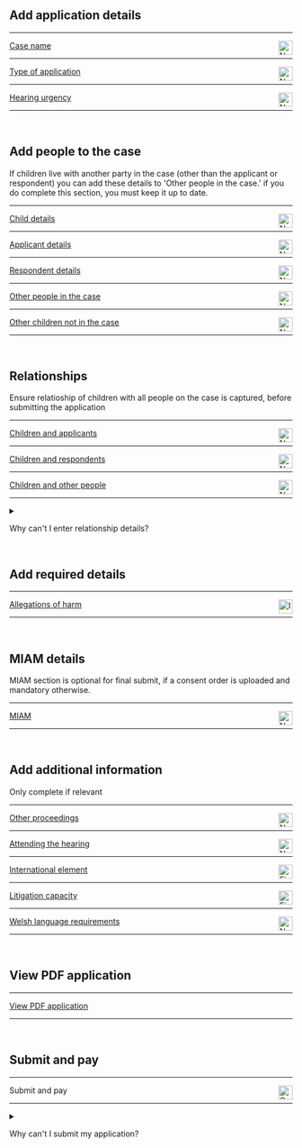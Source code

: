 <div class='width-50'>

<br/>

## Add application details

<hr class='govuk-!-margin-top-3 govuk-!-margin-bottom-2'/>

<a href='/cases/case-details/${[CASE_REFERENCE]}/trigger/caseName/caseName1'>Case name</a><img align='right' height='25px' src='NO IMAGE URL IN THIS BRANCHnot-started.png' title='Not started'/>

<hr class='govuk-!-margin-top-3 govuk-!-margin-bottom-2'/>

<a href='/cases/case-details/${[CASE_REFERENCE]}/trigger/selectApplicationType/selectApplicationType1'>Type of application</a><img align='right' height='25px' src='NO IMAGE URL IN THIS BRANCHnot-started.png' title='Not started'/>

<hr class='govuk-!-margin-top-3 govuk-!-margin-bottom-2'/>

<a href='/cases/case-details/${[CASE_REFERENCE]}/trigger/hearingUrgency/hearingUrgency1'>Hearing urgency</a><img align='right' height='25px' src='NO IMAGE URL IN THIS BRANCHnot-started.png' title='Not started'/>

<hr class='govuk-!-margin-top-3 govuk-!-margin-bottom-2'/>

<br/>

## Add people to the case

<div class='panel panel-border-wide govuk-!-font-size-16'>If children live with another party in the case (other than the applicant or respondent) you can add these details to 'Other people in the case.' if you do complete this section, you must keep it up to date.</div>

<hr class='govuk-!-margin-top-3 govuk-!-margin-bottom-2'/>

<a href='/cases/case-details/${[CASE_REFERENCE]}/trigger/childDetailsRevised/childDetailsRevised1'>Child details</a><img align='right' height='25px' src='NO IMAGE URL IN THIS BRANCHnot-started.png' title='Not started'/>

<hr class='govuk-!-margin-top-3 govuk-!-margin-bottom-2'/>

<a href='/cases/case-details/${[CASE_REFERENCE]}/trigger/applicantsDetails/applicantsDetails1'>Applicant details</a><img align='right' height='25px' src='NO IMAGE URL IN THIS BRANCHnot-started.png' title='Not started'/>

<hr class='govuk-!-margin-top-3 govuk-!-margin-bottom-2'/>

<a href='/cases/case-details/${[CASE_REFERENCE]}/trigger/respondentsDetails/respondentsDetails1'>Respondent details</a><img align='right' height='25px' src='NO IMAGE URL IN THIS BRANCHnot-started.png' title='Not started'/>

<hr class='govuk-!-margin-top-3 govuk-!-margin-bottom-2'/>

<a href='/cases/case-details/${[CASE_REFERENCE]}/trigger/otherPeopleInTheCaseRevised/otherPeopleInTheCaseRevised1'>Other people in the case</a><img align='right' height='25px' src='NO IMAGE URL IN THIS BRANCHnot-started.png' title='Not started'/>

<hr class='govuk-!-margin-top-3 govuk-!-margin-bottom-2'/>

<a href='/cases/case-details/${[CASE_REFERENCE]}/trigger/otherChildNotInTheCase/otherChildNotInTheCase1'>Other children not in the case</a><img align='right' height='25px' src='NO IMAGE URL IN THIS BRANCHnot-started.png' title='Not started'/>

<hr class='govuk-!-margin-top-3 govuk-!-margin-bottom-2'/>

<br/>

## Relationships

<div class='panel panel-border-wide govuk-!-font-size-16'>Ensure relatioship of children with all people on the case is captured, before submitting the application</div>

<hr class='govuk-!-margin-top-3 govuk-!-margin-bottom-2'/>

<a href='/cases/case-details/${[CASE_REFERENCE]}/trigger/childrenAndApplicants/childrenAndApplicants1'>Children and applicants</a><img align='right' height='25px' src='NO IMAGE URL IN THIS BRANCHnot-started.png' title='Not started'/>

<hr class='govuk-!-margin-top-3 govuk-!-margin-bottom-2'/>

<a href='/cases/case-details/${[CASE_REFERENCE]}/trigger/childrenAndRespondents/childrenAndRespondents1'>Children and respondents</a><img align='right' height='25px' src='NO IMAGE URL IN THIS BRANCHnot-started.png' title='Not started'/>

<hr class='govuk-!-margin-top-3 govuk-!-margin-bottom-2'/>

<a href='/cases/case-details/${[CASE_REFERENCE]}/trigger/childrenAndOtherPeople/childrenAndOtherPeople1'>Children and other people</a><img align='right' height='25px' src='NO IMAGE URL IN THIS BRANCHnot-started.png' title='Not started'/>

<hr class='govuk-!-margin-top-3 govuk-!-margin-bottom-2'/>

<details class='govuk-details'>

<summary class='govuk-details__summary'>

<span class='govuk-details__summary-text'>

Why can't I enter relationship details?

</span>

</summary>

<div class='govuk-details__text'>

Add child details to <a href='/cases/case-details/${[CASE_REFERENCE]}/trigger/childDetailsRevised/childDetailsRevised1'>Child details</a>

Add people to the case details to <a href='/cases/case-details/${[CASE_REFERENCE]}/trigger/applicantsDetails/applicantsDetails1'>Applicant details</a>

Add people to the case details to <a href='/cases/case-details/${[CASE_REFERENCE]}/trigger/respondentsDetails/respondentsDetails1'>Respondent details</a>

Add the details about other people in the case to <a href='/cases/case-details/${[CASE_REFERENCE]}/trigger/otherPeopleInTheCaseRevised/otherPeopleInTheCaseRevised1'>Other people in the case</a>

</div>

</details>

<br/>

## Add required details

<hr class='govuk-!-margin-top-3 govuk-!-margin-bottom-2'/>

<a href='/cases/case-details/${[CASE_REFERENCE]}/trigger/allegationsOfHarmRevised/allegationsOfHarmRevised1'>Allegations of harm</a><img align='right' height='25px' src='NO IMAGE URL IN THIS BRANCHin-progress.png' title='In progress'/>

<hr class='govuk-!-margin-top-3 govuk-!-margin-bottom-2'/>

<br/>

## MIAM details

<div class='panel panel-border-wide govuk-!-font-size-16'>MIAM section is optional for final submit, if a consent order is uploaded and mandatory otherwise.</div>

<hr class='govuk-!-margin-top-3 govuk-!-margin-bottom-2'/>

<a href='/cases/case-details/${[CASE_REFERENCE]}/trigger/miam/miam1'>MIAM</a><img align='right' height='25px' src='NO IMAGE URL IN THIS BRANCHnot-started.png' title='Not started'/>

<hr class='govuk-!-margin-top-3 govuk-!-margin-bottom-2'/>

<br/>

## Add additional information

<div class='panel panel-border-wide govuk-!-font-size-16'>Only complete if relevant</div>

<hr class='govuk-!-margin-top-3 govuk-!-margin-bottom-2'/>

<a href='/cases/case-details/${[CASE_REFERENCE]}/trigger/otherProceedings/otherProceedings1'>Other proceedings</a><img align='right' height='25px' src='NO IMAGE URL IN THIS BRANCHnot-started.png' title='Not started'/>

<hr class='govuk-!-margin-top-3 govuk-!-margin-bottom-2'/>

<a href='/cases/case-details/${[CASE_REFERENCE]}/trigger/attendingTheHearing/attendingTheHearing1'>Attending the hearing</a><img align='right' height='25px' src='NO IMAGE URL IN THIS BRANCHnot-started.png' title='Not started'/>

<hr class='govuk-!-margin-top-3 govuk-!-margin-bottom-2'/>

<a href='/cases/case-details/${[CASE_REFERENCE]}/trigger/internationalElement/internationalElement1'>International element</a><img align='right' height='25px' src='NO IMAGE URL IN THIS BRANCHfinished.png' title='Finished'/>

<hr class='govuk-!-margin-top-3 govuk-!-margin-bottom-2'/>

<a href='/cases/case-details/${[CASE_REFERENCE]}/trigger/litigationCapacity/litigationCapacity1'>Litigation capacity</a><img align='right' height='25px' src='NO IMAGE URL IN THIS BRANCHfinished.png' title='Finished'/>

<hr class='govuk-!-margin-top-3 govuk-!-margin-bottom-2'/>

<a href='/cases/case-details/${[CASE_REFERENCE]}/trigger/welshLanguageRequirements/welshLanguageRequirements1'>Welsh language requirements</a><img align='right' height='25px' src='NO IMAGE URL IN THIS BRANCHnot-started.png' title='Not started'/>

<hr class='govuk-!-margin-top-3 govuk-!-margin-bottom-2'/>

<br/>

## View PDF application

<hr class='govuk-!-margin-top-3 govuk-!-margin-bottom-2'/>

<a href='/cases/case-details/${[CASE_REFERENCE]}/trigger/viewPdfDocument/viewPdfDocument1'>View PDF application</a>

<hr class='govuk-!-margin-top-3 govuk-!-margin-bottom-2'/>

<br/>

## Submit and pay

<hr class='govuk-!-margin-top-3 govuk-!-margin-bottom-2'/>

Submit and pay<img align='right' height='25px' src='NO IMAGE URL IN THIS BRANCHcannot-start-yet.png' title='Cannot start yet'/>

<hr class='govuk-!-margin-top-3 govuk-!-margin-bottom-2'/>

</div>

<details class='govuk-details'>

<summary class='govuk-details__summary'>

<span class='govuk-details__summary-text'>

Why can't I submit my application?

</span>

</summary>

<div class='govuk-details__text'>

ALLEGATIONS_OF_HARM_ERROR in <a href='/cases/case-details/${[CASE_REFERENCE]}/trigger/allegationsOfHarm/allegationsOfHarm1'>Allegations of harm</a>

ATTENDING_THE_HEARING_ERROR in <a href='/cases/case-details/${[CASE_REFERENCE]}/trigger/attendingTheHearing/attendingTheHearing1'>Attending the hearing</a>

</div>

</details>
